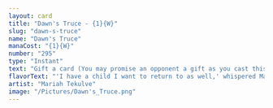 ```yaml
---
layout: card
title: "Dawn's Truce - {1}{W}"
slug: "dawn-s-truce"
name: "Dawn's Truce"
manaCost: "{1}{W}"
number: "295"
type: "Instant"
text: "Gift a card (You may promise an opponent a gift as you cast this spell. If you do, they draw a card before its other effects.)\nYou and permanents you control gain hexproof until end of turn. If the gift was promised, permanents you control also gain indestructible until end of turn."
flavorText: "'I have a child I want to return to as well,' whispered Mabel."
artist: "Mariah Tekulve"
image: "/Pictures/Dawn's_Truce.png"
---
```


